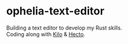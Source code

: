 # ophelia-text-editor
Building a text editor to develop my Rust skills. <br />
Coding along with [Kilo](http://antirez.com/news/108) & [Hecto](https://www.philippflenker.com/hecto/).
